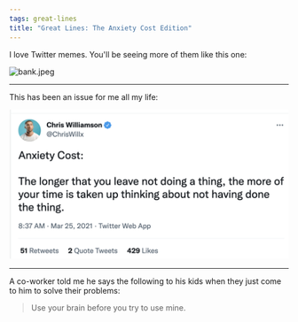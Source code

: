 ```yaml
---
tags: great-lines
title: "Great Lines: The Anxiety Cost Edition"
---
```






I love Twitter memes. You'll be seeing more of them like this one:

![bank.jpeg](https://raw.githubusercontent.com/muneer78/muneer78.github.io/master/images/insert.jpg)
___

This has been an issue for me all my life:

![anxietycost](https://raw.githubusercontent.com/muneer78/muneer78.github.io/master/images/anxietycost.png)
___

A co-worker told me he says the following to his kids when they just come to him to solve their problems:

> Use your brain before you try to use mine.
